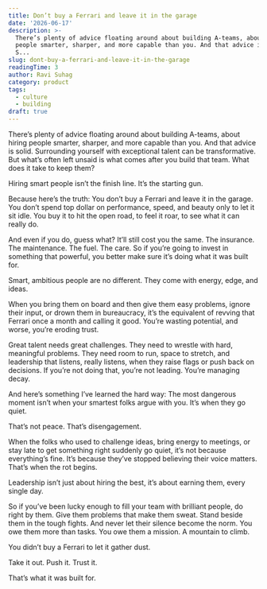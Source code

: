 ```yaml
---
title: Don’t buy a Ferrari and leave it in the garage
date: '2026-06-17'
description: >-
  There’s plenty of advice floating around about building A-teams, about hiring
  people smarter, sharper, and more capable than you. And that advice is solid.
  S...
slug: dont-buy-a-ferrari-and-leave-it-in-the-garage
readingTime: 3
author: Ravi Suhag
category: product
tags:
  - culture
  - building
draft: true
---
```


There’s plenty of advice floating around about building A-teams, about hiring people smarter, sharper, and more capable than you. And that advice is solid. Surrounding yourself with exceptional talent can be transformative. But what’s often left unsaid is what comes after you build that team. What does it take to keep them?

Hiring smart people isn’t the finish line. It’s the starting gun.

Because here’s the truth: You don’t buy a Ferrari and leave it in the garage. You don’t spend top dollar on performance, speed, and beauty only to let it sit idle. You buy it to hit the open road, to feel it roar, to see what it can really do.

And even if you do, guess what? It’ll still cost you the same. The insurance. The maintenance. The fuel. The care. So if you’re going to invest in something that powerful, you better make sure it’s doing what it was built for.

Smart, ambitious people are no different. They come with energy, edge, and ideas.

When you bring them on board and then give them easy problems, ignore their input, or drown them in bureaucracy, it’s the equivalent of revving that Ferrari once a month and calling it good. You’re wasting potential, and worse, you’re eroding trust.

Great talent needs great challenges. They need to wrestle with hard, meaningful problems. They need room to run, space to stretch, and leadership that listens, really listens, when they raise flags or push back on decisions. If you’re not doing that, you’re not leading. You’re managing decay.

And here’s something I’ve learned the hard way: The most dangerous moment isn’t when your smartest folks argue with you. It’s when they go quiet.

That’s not peace. That’s disengagement.

When the folks who used to challenge ideas, bring energy to meetings, or stay late to get something right suddenly go quiet, it’s not because everything’s fine. It’s because they’ve stopped believing their voice matters. That’s when the rot begins.

Leadership isn’t just about hiring the best, it’s about earning them, every single day.

So if you’ve been lucky enough to fill your team with brilliant people, do right by them. Give them problems that make them sweat. Stand beside them in the tough fights. And never let their silence become the norm. You owe them more than tasks. You owe them a mission. A mountain to climb.

You didn’t buy a Ferrari to let it gather dust.

Take it out. Push it. Trust it.

That’s what it was built for.
